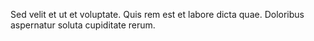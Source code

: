 Sed velit et ut et voluptate. Quis rem est et labore dicta quae. Doloribus aspernatur soluta cupiditate rerum.